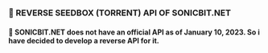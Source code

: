 ### 📡 REVERSE SEEDBOX (TORRENT) API OF SONICBIT.NET


#### 📣 SONICBIT.NET does not have an official API as of January 10, 2023. So i have decided to develop a reverse API for it.
 
